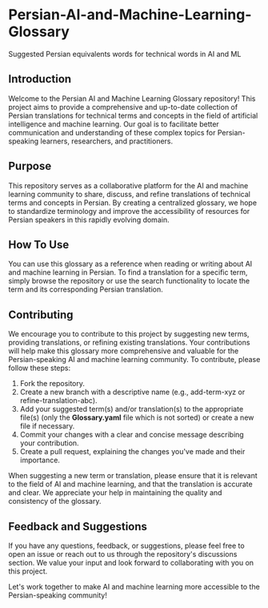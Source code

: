# Persian-AI-and-Machine-Learning-Glossary
Suggested Persian equivalents words for technical words in AI and ML

## Introduction
Welcome to the Persian AI and Machine Learning Glossary repository! This project aims to provide a comprehensive and up-to-date collection of Persian translations for technical terms and concepts in the field of artificial intelligence and machine learning. Our goal is to facilitate better communication and understanding of these complex topics for Persian-speaking learners, researchers, and practitioners.

## Purpose
This repository serves as a collaborative platform for the AI and machine learning community to share, discuss, and refine translations of technical terms and concepts in Persian. By creating a centralized glossary, we hope to standardize terminology and improve the accessibility of resources for Persian speakers in this rapidly evolving domain.

## How To Use
You can use this glossary as a reference when reading or writing about AI and machine learning in Persian. To find a translation for a specific term, simply browse the repository or use the search functionality to locate the term and its corresponding Persian translation.

## Contributing
We encourage you to contribute to this project by suggesting new terms, providing translations, or refining existing translations. Your contributions will help make this glossary more comprehensive and valuable for the Persian-speaking AI and machine learning community. To contribute, please follow these steps:

1. Fork the repository.
2. Create a new branch with a descriptive name (e.g., add-term-xyz or refine-translation-abc).
3. Add your suggested term(s) and/or translation(s) to the appropriate file(s) (only the **Glossary.yaml** file which is not sorted) or create a new file if necessary.
4. Commit your changes with a clear and concise message describing your contribution.
5. Create a pull request, explaining the changes you've made and their importance.

When suggesting a new term or translation, please ensure that it is relevant to the field of AI and machine learning, and that the translation is accurate and clear. We appreciate your help in maintaining the quality and consistency of the glossary.

## Feedback and Suggestions
If you have any questions, feedback, or suggestions, please feel free to open an issue or reach out to us through the repository's discussions section. We value your input and look forward to collaborating with you on this project.

Let's work together to make AI and machine learning more accessible to the Persian-speaking community!

